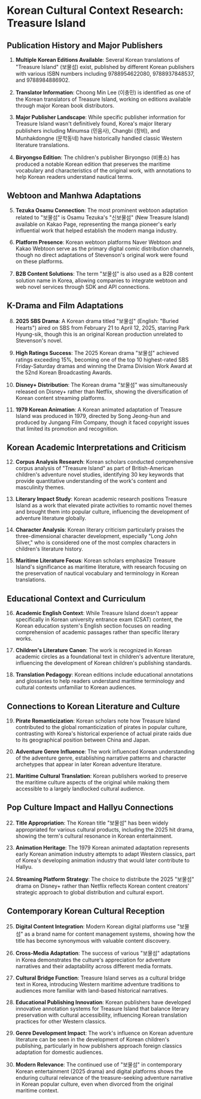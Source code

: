 # Korean Cultural Context Research: Treasure Island

## Publication History and Major Publishers

1. **Multiple Korean Editions Available**: Several Korean translations of "Treasure Island" (보물섬) exist, published by different Korean publishers with various ISBN numbers including 9788954622080, 9788937848537, and 9788984886902.

2. **Translator Information**: Choong Min Lee (이충민) is identified as one of the Korean translators of Treasure Island, working on editions available through major Korean book distributors.

3. **Major Publisher Landscape**: While specific publisher information for Treasure Island wasn't definitively found, Korea's major literary publishers including Minumsa (민음사), Changbi (창비), and Munhakdongne (문학동네) have historically handled classic Western literature translations.

4. **Biryongso Edition**: The children's publisher Biryongso (비룡소) has produced a notable Korean edition that preserves the maritime vocabulary and characteristics of the original work, with annotations to help Korean readers understand nautical terms.

## Webtoon and Manhwa Adaptations

5. **Tezuka Osamu Connection**: The most prominent webtoon adaptation related to "보물섬" is Osamu Tezuka's "신보물섬" (New Treasure Island) available on Kakao Page, representing the manga pioneer's early influential work that helped establish the modern manga industry.

6. **Platform Presence**: Korean webtoon platforms Naver Webtoon and Kakao Webtoon serve as the primary digital comic distribution channels, though no direct adaptations of Stevenson's original work were found on these platforms.

7. **B2B Content Solutions**: The term "보물섬" is also used as a B2B content solution name in Korea, allowing companies to integrate webtoon and web novel services through SDK and API connections.

## K-Drama and Film Adaptations

8. **2025 SBS Drama**: A Korean drama titled "보물섬" (English: "Buried Hearts") aired on SBS from February 21 to April 12, 2025, starring Park Hyung-sik, though this is an original Korean production unrelated to Stevenson's novel.

9. **High Ratings Success**: The 2025 Korean drama "보물섬" achieved ratings exceeding 15%, becoming one of the top 10 highest-rated SBS Friday-Saturday dramas and winning the Drama Division Work Award at the 52nd Korean Broadcasting Awards.

10. **Disney+ Distribution**: The Korean drama "보물섬" was simultaneously released on Disney+ rather than Netflix, showing the diversification of Korean content streaming platforms.

11. **1979 Korean Animation**: A Korean animated adaptation of Treasure Island was produced in 1979, directed by Song Jeong-hun and produced by Jungang Film Company, though it faced copyright issues that limited its promotion and recognition.

## Korean Academic Interpretations and Criticism

12. **Corpus Analysis Research**: Korean scholars conducted comprehensive corpus analysis of "Treasure Island" as part of British-American children's adventure novel studies, identifying 30 key keywords that provide quantitative understanding of the work's content and masculinity themes.

13. **Literary Impact Study**: Korean academic research positions Treasure Island as a work that elevated pirate activities to romantic novel themes and brought them into popular culture, influencing the development of adventure literature globally.

14. **Character Analysis**: Korean literary criticism particularly praises the three-dimensional character development, especially "Long John Silver," who is considered one of the most complex characters in children's literature history.

15. **Maritime Literature Focus**: Korean scholars emphasize Treasure Island's significance as maritime literature, with research focusing on the preservation of nautical vocabulary and terminology in Korean translations.

## Educational Context and Curriculum

16. **Academic English Context**: While Treasure Island doesn't appear specifically in Korean university entrance exam (CSAT) content, the Korean education system's English section focuses on reading comprehension of academic passages rather than specific literary works.

17. **Children's Literature Canon**: The work is recognized in Korean academic circles as a foundational text in children's adventure literature, influencing the development of Korean children's publishing standards.

18. **Translation Pedagogy**: Korean editions include educational annotations and glossaries to help readers understand maritime terminology and cultural contexts unfamiliar to Korean audiences.

## Connections to Korean Literature and Culture

19. **Pirate Romanticization**: Korean scholars note how Treasure Island contributed to the global romanticization of pirates in popular culture, contrasting with Korea's historical experience of actual pirate raids due to its geographical position between China and Japan.

20. **Adventure Genre Influence**: The work influenced Korean understanding of the adventure genre, establishing narrative patterns and character archetypes that appear in later Korean adventure literature.

21. **Maritime Cultural Translation**: Korean publishers worked to preserve the maritime culture aspects of the original while making them accessible to a largely landlocked cultural audience.

## Pop Culture Impact and Hallyu Connections

22. **Title Appropriation**: The Korean title "보물섬" has been widely appropriated for various cultural products, including the 2025 hit drama, showing the term's cultural resonance in Korean entertainment.

23. **Animation Heritage**: The 1979 Korean animated adaptation represents early Korean animation industry attempts to adapt Western classics, part of Korea's developing animation industry that would later contribute to Hallyu.

24. **Streaming Platform Strategy**: The choice to distribute the 2025 "보물섬" drama on Disney+ rather than Netflix reflects Korean content creators' strategic approach to global distribution and cultural export.

## Contemporary Korean Cultural Reception

25. **Digital Content Integration**: Modern Korean digital platforms use "보물섬" as a brand name for content management systems, showing how the title has become synonymous with valuable content discovery.

26. **Cross-Media Adaptation**: The success of various "보물섬" adaptations in Korea demonstrates the culture's appreciation for adventure narratives and their adaptability across different media formats.

27. **Cultural Bridge Function**: Treasure Island serves as a cultural bridge text in Korea, introducing Western maritime adventure traditions to audiences more familiar with land-based historical narratives.

28. **Educational Publishing Innovation**: Korean publishers have developed innovative annotation systems for Treasure Island that balance literary preservation with cultural accessibility, influencing Korean translation practices for other Western classics.

29. **Genre Development Impact**: The work's influence on Korean adventure literature can be seen in the development of Korean children's publishing, particularly in how publishers approach foreign classics adaptation for domestic audiences.

30. **Modern Relevance**: The continued use of "보물섬" in contemporary Korean entertainment (2025 drama) and digital platforms shows the enduring cultural relevance of the treasure-seeking adventure narrative in Korean popular culture, even when divorced from the original maritime context.